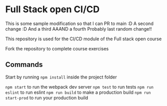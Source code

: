 # Full Stack open CI/CD

This is some sample modification so that I can PR to main :D
A second change :D
And a third
AAAND a fourth
Probably last random change!!

This repository is used for the CI/CD module of the Full stack open course

Fork the repository to complete course exercises

## Commands

Start by running `npm install` inside the project folder

`npm start` to run the webpack dev server
`npm test` to run tests
`npm run eslint` to run eslint
`npm run build` to make a production build
`npm run start-prod` to run your production build
